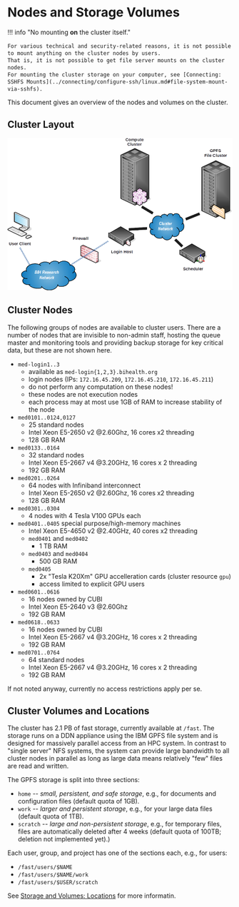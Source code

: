 # Nodes and Storage Volumes

!!! info "No mounting **on** the cluster itself."

    For various technical and security-related reasons, it is not possible to mount anything on the cluster nodes by users.
    That is, it is not possible to get file server mounts on the cluster nodes.
    For mounting the cluster storage on your computer, see [Connecting: SSHFS Mounts](../connecting/configure-ssh/linux.md#file-system-mount-via-sshfs).

This document gives an overview of the nodes and volumes on the cluster.

## Cluster Layout

![](figures/Cluster_Layout.png)

## Cluster Nodes

The following groups of nodes are available to cluster users.
There are a number of nodes that are invisible to non-admin staff, hosting the queue master and monitoring tools and providing backup storage for key critical data, but these are not shown here.

- `med-login1..3`
    - available as `med-login{1,2,3}.bihealth.org`
    - login nodes (IPs: `172.16.45.209`, `172.16.45.210`, `172.16.45.211`)
    - do not perform any computation on these nodes!
    - these nodes are not execution nodes
    - each process may at most use 1GB of RAM to increase stability of the node
- `med0101..0124,0127`
    - 25 standard nodes
    - Intel Xeon E5-2650 v2 @2.60Ghz, 16 cores x2 threading
    - 128 GB RAM
- `med0133..0164`
    - 32 standard nodes
    - Intel Xeon E5-2667 v4 @3.20GHz, 16 cores x 2 threading
    - 192 GB RAM
- `med0201..0264`
    - 64 nodes with Infiniband interconnect
    - Intel Xeon E5-2650 v2 @2.60Ghz, 16 cores x2 threading
    - 128 GB RAM
- `med0301..0304`
   - 4 nodes with 4 Tesla V100 GPUs each
- `med0401..0405` special purpose/high-memory machines
    - Intel Xeon E5-4650 v2 @2.40GHz, 40 cores x2 threading
    - `med0401` and `med0402`
        - 1 TB RAM
    - `med0403` and `med0404`
        - 500 GB RAM
    - `med0405`
        - 2x "Tesla K20Xm" GPU accelleration cards (cluster resource `gpu`)
        - access limited to explicit GPU users
- `med0601..0616`
    - 16 nodes owned by CUBI
    - Intel Xeon E5-2640 v3 @2.60Ghz
    - 192 GB RAM
- `med0618..0633`
    - 16 nodes owned by CUBI
    - Intel Xeon E5-2667 v4 @3.20GHz, 16 cores x 2 threading
    - 192 GB RAM
- `med0701..0764`
    - 64 standard nodes
    - Intel Xeon E5-2667 v4 @3.20GHz, 16 cores x 2 threading
    - 192 GB RAM

If not noted anyway, currently no access restrictions apply per se.

## Cluster Volumes and Locations

The cluster has 2.1 PB of fast storage, currently available at `/fast`.
The storage runs on a DDN appliance using the IBM GPFS file system and is designed for massively parallel access from an HPC system.
In contrast to "single server" NFS systems, the system can provide large bandwidth to all cluster nodes in parallel as long as large data means relatively "few" files are read and written.

The GPFS storage is split into three sections:

- `home` -- *small, persistent, and safe storage*, e.g., for documents and configuration files (default quota of 1GB).
- `work` -- *larger and persistent storage*, e.g., for your large data files (default quota of 1TB).
- `scratch` -- *large and non-persistent storage*, e.g., for temporary files, files are automatically deleted after 4 weeks (default quota of 100TB; deletion not implemented yet).)

Each user, group, and project has one of the sections each, e.g., for users:

- `/fast/users/$NAME`
- `/fast/users/$NAME/work`
- `/fast/users/$USER/scratch`


See [Storage and Volumes: Locations](/storage/storage-locations/) for more informatin.
